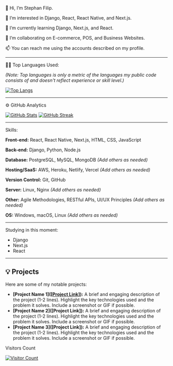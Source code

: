 👋 Hi, I’m Stephan Filip.

👀 I’m interested in Django, React, React Native, and Next.js.

🌱 I’m currently learning Django, Next.js, and React.

💞️ I’m collaborating on E-commerce, POS, and Business Websites.

📫 You can reach me using the accounts described on my profile.

---

👨‍💻 Top Languages Used:

*(Note: Top languages is only a metric of the languages my public code consists of and doesn't reflect experience or skill level.)*

[![Top Langs](https://github-readme-stats.vercel.app/api/top-langs/?username=Filip2k03&layout=compact&langs_count=5&theme=dark)](https://github.com/Filip2k03)

---

⚙️ GitHub Analytics

[![GitHub Stats](https://github-readme-stats.vercel.app/api/?username=Filip2k03&count_private=true&theme=dark&show_icons=true)](https://github.com/Filip2k03)
[![GitHub Streak](https://github-readme-streak-stats.herokuapp.com/?user=Filip2k03&theme=dark&hide_border=true)](https://github.com/Filip2k03)

---

Skills:

**Front-end:** React, React Native, Next.js, HTML, CSS, JavaScript

**Back-end:** Django, Python, Node.js

**Database:** PostgreSQL, MySQL, MongoDB *(Add others as needed)*

**Hosting/SaaS:** AWS, Heroku, Netlify, Vercel *(Add others as needed)*

**Version Control:** Git, GitHub

**Server:** Linux, Nginx *(Add others as needed)*

**Other:** Agile Methodologies, RESTful APIs, UI/UX Principles *(Add others as needed)*

**OS:** Windows, macOS, Linux *(Add others as needed)*

---

Studying in this moment:

*   Django
*   Next.js
*   React

---

## 💡 Projects

Here are some of my notable projects:

*   **[Project Name 1]([[Project Link](https://thuyakyaw.vercel.app/)]):**  A brief and engaging description of the project (1-2 lines). Highlight the key technologies used and the problem it solves. Include a screenshot or GIF if possible.
*   **[Project Name 2]([Project Link]):**  A brief and engaging description of the project (1-2 lines). Highlight the key technologies used and the problem it solves. Include a screenshot or GIF if possible.
*   **[Project Name 3]([Project Link]):**  A brief and engaging description of the project (1-2 lines). Highlight the key technologies used and the problem it solves. Include a screenshot or GIF if possible.

Visitors Count

[![Visitor Count](https://komarev.com/ghpvc/?username=Filip2k03&color=blue)](https://github.com/Filip2k03)
